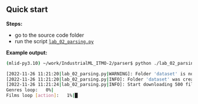 ## Quick start

**Steps:**
- go to the source code folder
- run the script [`lab_02_parsing.py`](./lab_02_parsing.py)
  
**Example output:**
```bash
(mlid-py3.10) ~/work/IndustrialML_ITMO-2/parser$ python ./lab_02_parsing.py

[2022-11-26 11:21:20|lab_02_parsing.py|WARNING]: Folder 'dataset' is not exist
[2022-11-26 11:21:20|lab_02_parsing.py|INFO]: Folder 'dataset' was created
[2022-11-26 11:21:24|lab_02_parsing.py|INFO]: Start downloading 500 films for each of 24 genres
Genres loop:   0%|                                                                              | 0/24 [00:11<?, ?it/s]
Films loop [action]:   1%|█▏                                                          | 2/250 [00:07<15:40,  3.79s/it]
```
